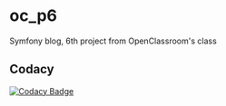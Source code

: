 # oc_p6

Symfony blog, 6th project from OpenClassroom's class

## Codacy
[![Codacy Badge](https://api.codacy.com/project/badge/Grade/407116031a6a47a9a53df94da54b015d)](https://app.codacy.com/app/alexandre-mace/oc_p6?utm_source=github.com&utm_medium=referral&utm_content=alexandre-mace/oc_p6&utm_campaign=Badge_Grade_Dashboard)
